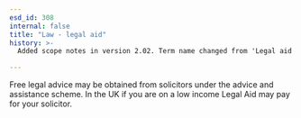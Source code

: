 ```yaml
---
esd_id: 308
internal: false
title: "Law - legal aid"
history: >-
  Added scope notes in version 2.02. Term name changed from 'Legal aid' to 'Law - legal aid' in version 3.00.

---
```


Free legal advice may be obtained from solicitors under the advice and assistance scheme. 
In the UK if you are on a low income Legal Aid may pay for your solicitor.


